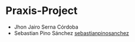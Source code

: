 # Praxis-Project

* Jhon Jairo Serna Córdoba
* Sebastian Pino Sánchez [sebastianpinosanchez](https://github.com/sebastianpinosanchez)